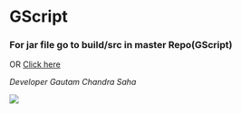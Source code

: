 # GScript

<h3>For jar file go to build/src in master Repo(GScript) </h3><span> OR </span><a href='https://github.com/DevGautam2000/GScript/raw/master/build/libs/gscript-1.0.jar'>Click here</a>

<em>Developer Gautam Chandra Saha</em>



[![](https://jitpack.io/v/DevGautam2000/GScript.svg)](https://jitpack.io/#DevGautam2000/GScript)
